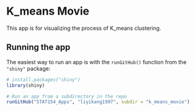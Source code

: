 # K_means Movie

This app is for visualizing the process of K_means clustering.


## Running the app

The easiest way to run an app is with the `runGitHub()` function from the `"shiny"` package:

```R
# install.packages("shiny")
library(shiny)

# Run an app from a subdirectory in the repo
runGitHub("STAT154_Apps", "liyikang1997", subdir = "k_means_movie")
```